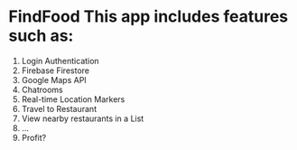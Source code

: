 # FindFood This app includes features such as:
1) Login Authentication
2) Firebase Firestore
3) Google Maps API
4) Chatrooms
5) Real-time Location Markers
6) Travel to Restaurant
7) View nearby restaurants in a List
8) ...
9) Profit?
